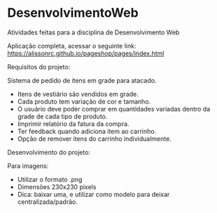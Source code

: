 # DesenvolvimentoWeb
Atividades feitas para a disciplina de Desenvolvimento Web 

Aplicação completa, acessar o seguinte link: https://alissonrc.github.io/pageshop/pages/index.html

Requisitos do projeto:

Sistema de pedido de itens em grade para atacado. 

- Itens de vestiário são vendidos em grade.
- Cada produto tem variação de cor e tamanho.
- O usuário deve poder comprar em quantidades variadas dentro da grade de cada tipo de produto. 
- Imprimir relatório da fatura da compra.
- Ter feedback quando adiciona item ao carrinho.
- Opção de remover itens do carrinho individualmente.


Desenvolvimento do projeto:

Para imagens:
- Utilizar o formato .png
- Dimensões 230x230 pixels
- Dica: baixar uma, e utilizar como modelo para deixar centralizada/padrão.
